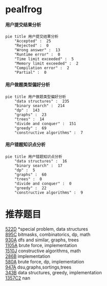 # pealfrog

<!-- tabs:start -->



#### **用户提交结果分析**

```mermaid
pie title 用户提交结果分析
    "Accepted" :  25
    "Rejected" :  0
    "Wrong answer" :  13
    "Runtime error" :  0
    "Time limit exceeded" :  5
    "Memory limit exceeded" :  2
    "Compilation error" :  2
    "Partial" :  0
```

#### **用户做题类型偏好分析**

```mermaid
pie title 用户做题类型偏好分析
    "data structures" :  235
    "binary search" :  214
    "dp" :  143
    "graphs" :  23
    "trees" :  14
    "divide and conquer" :  151
    "greedy" :  69
    "constructive algorithms" :  7
```
#### **用户错题知识点分析**

```mermaid
pie title 用户错题知识点分析
    "data structures" :  16
    "binary search" :  17
    "dp" :  5
    "graphs" :  60
    "trees" :  0
    "divide and conquer" :  0
    "greedy" :  22
    "constructive algorithms" :  9
```



<!-- tabs:end -->
# 推荐题目
[522D](https://codeforces.com/contest/522/problem/D)		*special problem,
                        data structures		  
[895C](https://codeforces.com/contest/895/problem/C)		bitmasks,
                        combinatorics,
                        dp,
                        math		  
[930A](https://codeforces.com/contest/930/problem/A)		dfs and similar,
                        graphs,
                        trees		  
[1105A](https://codeforces.com/contest/1105/problem/A)		brute force,
                        implementation		  
[1510J](https://codeforces.com/contest/1510/problem/J)		constructive algorithms,
                        math		  
[286B](https://codeforces.com/contest/286/problem/B)		implementation		  
[580A](https://codeforces.com/contest/580/problem/A)		brute force,
                        dp,
                        implementation		  
[947A](https://codeforces.com/contest/947/problem/A)		dsu,graphs,sortings,trees		  
[343B](https://codeforces.com/contest/343/problem/B)		data structures,
                        greedy,
                        implementation		  
[1357C2](https://codeforces.com/contest/1357C/problem/2)		nan		  
